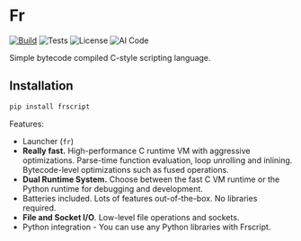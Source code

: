 

# Fr

[![Build](https://github.com/Omena0/fr/actions/workflows/publish.yaml/badge.svg)](https://github.com/Omena0/fr/actions/workflows/publish.yaml)
![Tests](https://github.com/Omena0/fr/actions/workflows/test.yaml/badge.svg)
![License](https://img.shields.io/badge/license-PolyForm%20Noncommercial-blue)
![AI Code](https://img.shields.io/badge/AI_code-59%25-red?logo=Github%20copilot)

Simple bytecode compiled C-style scripting language.

## Installation

```zsh
pip install frscript
```

Features:
- Launcher (`fr`)
- **Really fast.** High-performance C runtime VM with aggressive optimizations. Parse-time function evaluation, loop unrolling and inlining. Bytecode-level optimizations such as fused operations.
- **Dual Runtime System.** Choose between the fast C VM runtime or the Python runtime for debugging and development.
- Batteries included. Lots of features out-of-the-box. No libraries required.
- **File and Socket I/O**. Low-level file operations and sockets.
- Python integration - You can use any Python libraries with Frscript.

